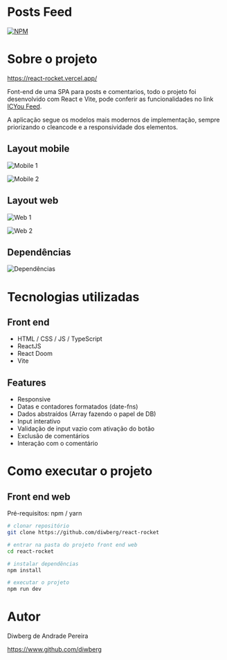 # Posts Feed 
[![NPM](https://img.shields.io/npm/l/react)](https://github.com/diwberg/next-react/blob/main/LICENSE) 

# Sobre o projeto

https://react-rocket.vercel.app/

Font-end de uma SPA para posts e comentarios, todo o projeto foi desenvolvido com React e Vite, pode conferir as funcionalidades no link [ICYou Feed](https://react-rocket.vercel.app/ "Site do projeto").

A aplicação segue os modelos mais modernos de implementação, sempre priorizando o cleancode e a responsividade dos elementos.

## Layout mobile
<img src="https://github.com/diwberg/react-rocket/blob/main/public/template/mobile-1.jpeg" alt="Mobile 1" style="max-width: 300px; height: auto;">


![Mobile 2](https://github.com/diwberg/react-rocket/blob/main/public/template/mobile-2.jpeg)

## Layout web
![Web 1](https://github.com/diwberg/react-rocket/blob/main/public/template/pc-1.jpeg)

![Web 2](https://github.com/diwberg/react-rocket/blob/main/public/template/pc-2.jpeg)

## Dependências
![Dependências](https://github.com/diwberg/react-rocket/blob/main/public/template/dependence.jpeg)

# Tecnologias utilizadas
## Front end
- HTML / CSS / JS / TypeScript
- ReactJS
- React Doom
- Vite
## Features
- Responsive
- Datas e contadores formatados (date-fns)
- Dados abstraídos (Array fazendo o papel de DB)
- Input interativo
- Validação de input vazio com ativação do botão
- Exclusão de comentários
- Interação com o comentário


# Como executar o projeto

## Front end web
Pré-requisitos: npm / yarn

```bash
# clonar repositório
git clone https://github.com/diwberg/react-rocket

# entrar na pasta do projeto front end web
cd react-rocket

# instalar dependências
npm install

# executar o projeto
npm run dev
```

# Autor

Diwberg de Andrade Pereira

https://www.github.com/diwberg

